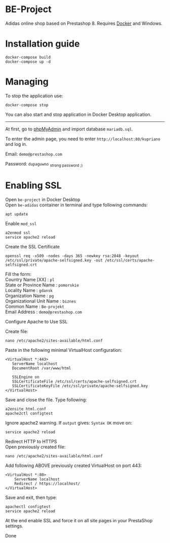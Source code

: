 # BE-Project
Adidas online shop based on Prestashop 8. Requires [Docker](https://www.docker.com/products/docker-desktop/) and Windows.

# Installation guide
```
docker-compose build
docker-compose up -d
```

# Managing
To stop the application use:
```
docker-compose stop
```
You can also start and stop application in Docker Desktop application.

---
At first, go to [phpMyAdmin](http://localhost:81) and import database `mariadb.sql`.


To enter the admin page, you need to enter `http://localhost:80/kupriano` and log in.

Email: `demo@prestashop.com`

Password: `dupaguwno` <sub>strong password ;)</sub>

# Enabling SSL
Open `be-project` in Docker Desktop <br />
Open `be-adidas` container in terminal and type following commands:

```
apt update
```
Enable `mod_ssl`

```
a2enmod ssl
service apache2 reload
```

Create the SSL Certificate
```
openssl req -x509 -nodes -days 365 -newkey rsa:2048 -keyout /etc/ssl/private/apache-selfsigned.key -out /etc/ssl/certs/apache-selfsigned.crt
```
Fill the form:<br />
Country Name [XX] : `pl`<br />
State or Province Name : `pomorskie`<br />
Locality Name : `gdansk` <br />
Organization Name : `pg`<br />
Organizational Unit Name : `biznes`<br />
Common Name : `Be-projekt`<br />
Email Address : `demo@prestashop.com`<br />

Configure Apache to Use SSL

Create file:
```
nano /etc/apache2/sites-available/html.conf
```

Paste in the following minimal VirtualHost configuration:
```
<VirtualHost *:443>
   ServerName localhost
   DocumentRoot /var/www/html

   SSLEngine on
   SSLCertificateFile /etc/ssl/certs/apache-selfsigned.crt
   SSLCertificateKeyFile /etc/ssl/private/apache-selfsigned.key
</VirtualHost>
```

Save and close the file. Type following:

```
a2ensite html.conf
apache2ctl configtest
```
Ignore apache2 warning. If `output` gives: `Syntax OK` move on:
```
service apache2 reload
```

Redirect HTTP to HTTPS<br />
Open previously created file:

```
nano /etc/apache2/sites-available/html.conf
```
Add following ABOVE previously created VirtualHost on port 443:
```
<VirtualHost *:80>
    ServerName localhost
    Redirect / https://localhost/
</VirtualHost>
```
Save and exit, then type:

```
apachectl configtest
service apache2 reload
```

At the end enable SSL and force it on all site pages in your PrestaShop settings.

Done
